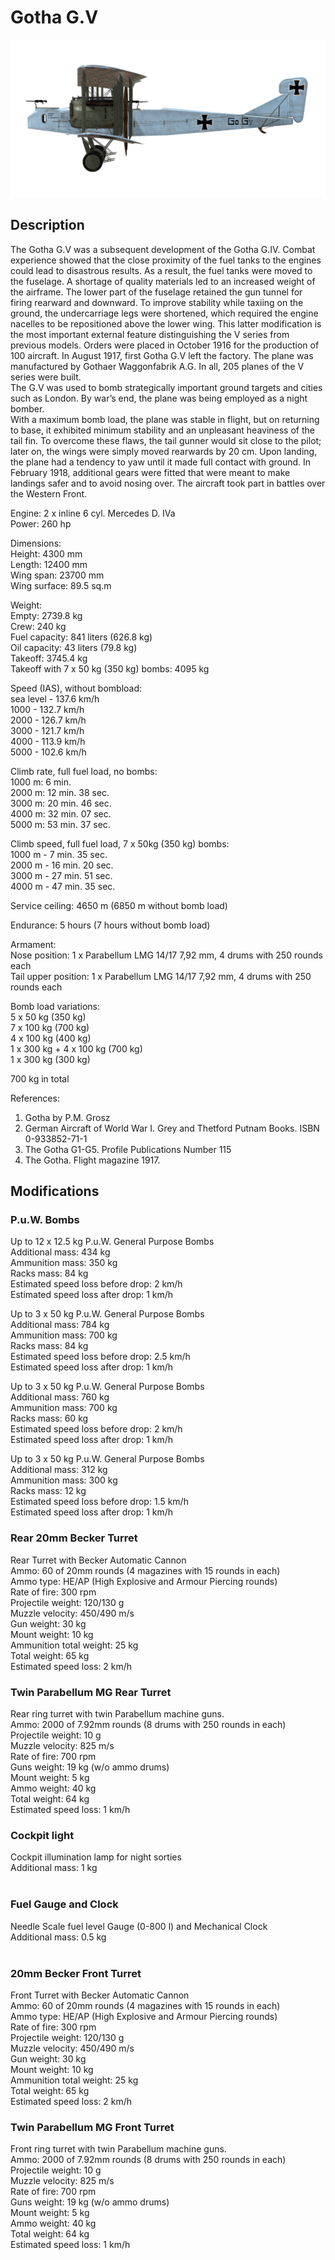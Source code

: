 # Gotha G.V  
  
![gothag5](../images/gothag5.png)  
  
## Description  
  
The Gotha G.V was a subsequent development of the Gotha G.IV. Combat experience showed that the close proximity of the fuel tanks to the engines could lead to disastrous results. As a result, the fuel tanks were moved to the fuselage. A shortage of quality materials led to an increased weight of the airframe. The lower part of the fuselage retained the gun tunnel for firing rearward and downward. To improve stability while taxiing on the ground, the undercarriage legs were shortened, which required the engine nacelles to be repositioned above the lower wing. This latter modification is the most important external feature distinguishing the V series from previous models. Orders were placed in October 1916 for the production of 100 aircraft. In August 1917, first Gotha G.V left the factory. The plane was manufactured by Gothaer Waggonfabrik A.G. In all, 205 planes of the V series were built.  
The G.V was used to bomb strategically important ground targets and cities such as London. By war’s end, the plane was being employed as a night bomber.  
With a maximum bomb load, the plane was stable in flight, but on returning to base, it exhibited minimum stability and an unpleasant heaviness of the tail fin. To overcome these flaws, the tail gunner would sit close to the pilot; later on, the wings were simply moved rearwards by 20 cm. Upon landing, the plane had a tendency to yaw until it made full contact with ground. In February 1918, additional gears were fitted that were meant to make landings safer and to avoid nosing over. The aircraft took part in battles over the Western Front.  
  
  
Engine: 2 x inline 6 cyl. Mercedes D. IVa  
Power: 260 hp  
  
Dimensions:  
Height: 4300 mm  
Length: 12400 mm  
Wing span: 23700 mm  
Wing surface: 89.5 sq.m  
  
Weight:  
Empty: 2739.8 kg   
Crew: 240 kg  
Fuel capacity: 841 liters (626.8 kg)  
Oil capacity: 43 liters (79.8 kg)  
Takeoff: 3745.4 kg  
Takeoff with 7 x 50 kg (350 kg) bombs: 4095 kg  
  
Speed (IAS), without bombload:  
sea level - 137.6 km/h  
1000 - 132.7 km/h  
2000 - 126.7 km/h  
3000 - 121.7 km/h  
4000 - 113.9 km/h  
5000 - 102.6 km/h  
  
Climb rate, full fuel load, no bombs:  
1000 m: 6 min.  
2000 m: 12 min. 38 sec.  
3000 m: 20 min. 46 sec.  
4000 m: 32 min. 07 sec.  
5000 m: 53 min. 37 sec.  
  
Climb speed, full fuel load, 7 x 50kg (350 kg) bombs:  
1000 m - 7 min. 35 sec.  
2000 m - 16 min. 20 sec.  
3000 m - 27 min. 51 sec.  
4000 m - 47 min. 35 sec.  
  
Service ceiling: 4650 m (6850 m without bomb load)  
  
Endurance: 5 hours (7 hours without bomb load)  
  
Armament:  
Nose position: 1 х Parabellum LMG 14/17 7,92 mm, 4 drums with 250 rounds each  
Tail upper position: 1 х Parabellum LMG 14/17 7,92 mm, 4 drums with 250 rounds each  
  
Bomb load variations:  
5 x 50 kg (350 kg)  
7 x 100 kg (700 kg)  
4 x 100 kg (400 kg)  
1 x 300 kg + 4 x 100 kg (700 kg)  
1 x 300 kg (300 kg)  
  
700 kg in total  
  
References:  
1) Gotha by P.M. Grosz  
2) German Aircraft of World War I. Grey and Thetford Putnam Books. ISBN  0-933852-71-1  
3) The Gotha G1-G5. Profile Publications Number 115  
4) The Gotha. Flight magazine 1917.  
  
## Modifications  
  
  
### P.u.W. Bombs  
  
Up to 12 x 12.5 kg P.u.W. General Purpose Bombs  
Additional mass: 434 kg  
Ammunition mass: 350 kg  
Racks mass: 84 kg  
Estimated speed loss before drop: 2 km/h  
Estimated speed loss after drop: 1 km/h  
  
Up to 3 x 50 kg P.u.W. General Purpose Bombs  
Additional mass: 784 kg  
Ammunition mass: 700 kg  
Racks mass: 84 kg  
Estimated speed loss before drop: 2.5 km/h  
Estimated speed loss after drop: 1 km/h  
  
Up to 3 x 50 kg P.u.W. General Purpose Bombs  
Additional mass: 760 kg  
Ammunition mass: 700 kg  
Racks mass: 60 kg  
Estimated speed loss before drop: 2 km/h  
Estimated speed loss after drop: 1 km/h  
  
Up to 3 x 50 kg P.u.W. General Purpose Bombs  
Additional mass: 312 kg  
Ammunition mass: 300 kg  
Racks mass: 12 kg  
Estimated speed loss before drop: 1.5 km/h  
Estimated speed loss after drop: 1 km/h  ﻿
  
### Rear 20mm Becker Turret  
  
Rear Turret with Becker Automatic Cannon  
Ammo: 60 of 20mm rounds (4 magazines with 15 rounds in each)  
Ammo type: HE/AP (High Explosive and Armour Piercing rounds)  
Rate of fire: 300 rpm  
Projectile weight: 120/130 g  
Muzzle velocity: 450/490 m/s  
Gun weight: 30 kg  
Mount weight: 10 kg  
Ammunition total weight: 25 kg  
Total weight: 65 kg  
Estimated speed loss: 2 km/h  ﻿
  
### Twin Parabellum MG Rear Turret  
  
Rear ring turret with twin Parabellum machine guns.  
Ammo: 2000 of 7.92mm rounds (8 drums with 250 rounds in each)  
Projectile weight: 10 g  
Muzzle velocity: 825 m/s  
Rate of fire: 700 rpm  
Guns weight: 19 kg (w/o ammo drums)  
Mount weight: 5 kg  
Ammo weight: 40 kg  
Total weight: 64 kg  
Estimated speed loss: 1 km/h  
  
### Cockpit light  
  
Cockpit illumination lamp for night sorties  
Additional mass: 1 kg  
  ﻿
  
### Fuel Gauge and Clock  
  
Needle Scale fuel level Gauge (0-800 l) and Mechanical Clock  
Additional mass: 0.5 kg  
  ﻿
  
### 20mm Becker Front Turret  
  
Front Turret with Becker Automatic Cannon  
Ammo: 60 of 20mm rounds (4 magazines with 15 rounds in each)  
Ammo type: HE/AP (High Explosive and Armour Piercing rounds)  
Rate of fire: 300 rpm  
Projectile weight: 120/130 g  
Muzzle velocity: 450/490 m/s  
Gun weight: 30 kg  
Mount weight: 10 kg  
Ammunition total weight: 25 kg  
Total weight: 65 kg  
Estimated speed loss: 2 km/h  ﻿
  
### Twin Parabellum MG Front Turret  
  
Front ring turret with twin Parabellum machine guns.  
Ammo: 2000 of 7.92mm rounds (8 drums with 250 rounds in each)  
Projectile weight: 10 g  
Muzzle velocity: 825 m/s  
Rate of fire: 700 rpm  
Guns weight: 19 kg (w/o ammo drums)  
Mount weight: 5 kg  
Ammo weight: 40 kg  
Total weight: 64 kg  
Estimated speed loss: 1 km/h  